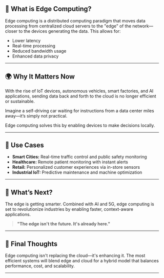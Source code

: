 ## 🚀 What is Edge Computing?

Edge computing is a distributed computing paradigm that moves data processing from centralized cloud servers to the "edge" of the network—closer to the devices generating the data. This allows for:

- Lower latency
- Real-time processing
- Reduced bandwidth usage
- Enhanced data privacy

---

## 🌍 Why It Matters Now

With the rise of IoT devices, autonomous vehicles, smart factories, and AI applications, sending data back and forth to the cloud is no longer efficient or sustainable.

Imagine a self-driving car waiting for instructions from a data center miles away—it’s simply not practical.

Edge computing solves this by enabling devices to make decisions locally.

---

## 🧠 Use Cases

- **Smart Cities:** Real-time traffic control and public safety monitoring  
- **Healthcare:** Remote patient monitoring with instant alerts  
- **Retail:** Personalized customer experiences via in-store sensors  
- **Industrial IoT:** Predictive maintenance and machine optimization

---

## 🔮 What’s Next?

The edge is getting smarter. Combined with AI and 5G, edge computing is set to revolutionize industries by enabling faster, context-aware applications.

> **"The edge isn't the future. It's already here."**

---

## 🧩 Final Thoughts

Edge computing isn't replacing the cloud—it's enhancing it. The most efficient systems will blend edge and cloud for a hybrid model that balances performance, cost, and scalability.

---